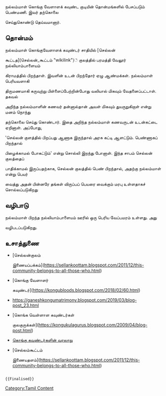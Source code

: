 நல்லம்மாள் கொங்கு வேளாளக் கவுண்ட குடியின் தொன்மங்களில் பேசப்படும் பெண்மணி. இவர் தற்கொலை
செய்துகொண்டு தெய்வமானார்.

## தொன்மம்

நல்லம்மாள் கொங்குவேளாளக் கவுண்டர் சாதியில் [செல்லன்
கூட்டத](செல்லன்_கூட்டம் "wikilink")் குலத்தில் பரமத்தி வேலூர் நல்லியாம்பாளையம்
கிராமத்தில் பிறந்தாள். இவளின் உடன் பிறந்தோர் ஏழு ஆண்மக்கள். நல்லம்மாள் பெரியவளாகி
திருமணமாகி கருவுற்று பிள்ளைப்பேற்றின்போது வலியால் மிகவும் வேதனைப்பட்டாள். தகவல்
அறிந்த நல்லம்மாளின் கணவர் தன்னால்தான் அவள் மிகவும் துயருறுகிறாள் என்று மனம் நொந்து
தற்கொலை செய்து கொண்டார். இதை அறிந்த நல்லம்மாள் கணவருடன் உடன்கட்டை ஏறினாள். அப்போது,
\'செல்லன் குளத்தில் பிறப்பது ஆணாக இருந்தால் அரசு கட்டி ஆளட்டும். பெண்ணாகப் பிறந்தால்
பிழைக்காமல் போகட்டும்' என்று சொல்லி இறந்து போனாள். இந்த சாபம் செல்லன் குலத்தைப்
பாதிக்காமல் இருப்பதற்காக, செல்லன் குலத்தில் பெண் பிறந்தால், அதற்கு நல்லம்மாள் என்று பெயர்
வைத்து அதன் பின்னரே தங்கள் விருப்பப் பெயரை வைக்கும் மரபு உள்ளதாகச் சொல்லப்படுகிறது

## வழிபாடு

நல்லம்மாள் பிறந்த நல்லியாம்பாளையம் ஊரில் ஒரு பெரிய வேப்பமரம் உள்ளது. அது
வழிபடப்படுகிறது.

## உசாத்துணை

-   [செல்லன்குலம்
    இணையப்பக்கம்](https://sellankoottam.blogspot.com/2011/12/this-community-belongs-to-all-those-who.html)
-   [கொங்கு வேளாளர்
    கவுண்டர்](https://kongubloods.blogspot.com/2018/02/60.html)
-   <https://ganeshkongumatrimony.blogspot.com/2019/03/blog-post_23.html>
-   [கொங்க வெள்ளாள கவுண்டர்கள்
    குலகுருக்கள்](https://kongukulagurus.blogspot.com/2009/04/blog-post.html)
-   [கொங்கு கவுண்டர்களின் வரலாறு](https://kongudesarajakkal.blogspot.com/)
-   [செல்லம்கூட்டம்
    இணையதளம்](https://sellankoottam.blogspot.com/2011/12/this-community-belongs-to-all-those-who.html)

```{=mediawiki}
{{Finalised}}
```
[Category:Tamil Content](Category:Tamil_Content "wikilink")
